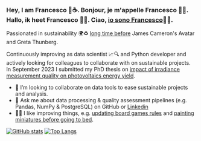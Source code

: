 ### Hey, I am Francesco 👋☕. Bonjour, je m'appelle Francesco 👋🍷. Hallo, ik heet Francesco 👋🍺. Ciao, [io sono Francesco](https://www.youtube.com/watch?v=Jt2fv7ort_g)👋🍝. 

Passionated in sustainability 🌍♻ [long time before](https://www.youtube.com/channel/UCrLDNeNHGKjvlukPQYQCqPg) James Cameron's Avatar and Greta Thunberg.

Continuously improving as data scientist 📈🔍 and Python developer and actively looking for colleagues to collaborate with on sustainable projects. In September 2023 I submitted my PhD thesis on [impact of irradiance measurement quality on photovoltaics energy yield](https://repository.lboro.ac.uk/articles/conference_contribution/Evaluation_of_uncertainty_sources_and_propagation_from_irradiance_sensors_to_PV_energy_production/9555833).

- 👯 I’m looking to collaborate on data tools to ease sustainable projects and analysis.
- 💬 Ask me about data processing & quality assessment pipelines (e.g. Pandas, NumPy & PostgreSQL) on GitHub or [Linkedin](https://www.linkedin.com/in/francescomariottini/)
- 🎲🎨 I like improving things, e.g. [updating board games rules](https://boardgamegeek.com/user/Mithrandir82) and [painting miniatures before going to bed](https://drive.google.com/drive/folders/1qc4YbXmMh4F4Q8mO-b8rzTL3fhWDRYAi?usp=sharing).

<!---[![Top Langs](https://github-readme-stats.vercel.app/api/top-langs/?username=FrancescoMariottini)](https://github.com/FrancescoMariottini/github-readme-stats)--->

[![GitHub stats](https://github-readme-stats.vercel.app/api?username=FrancescoMariottini)](https://github.com/FrancescoMariottini/github-readme-stats)
[![Top Langs](https://github-readme-stats.vercel.app/api/top-langs/?username=FrancescoMariottini&layout=compact)](https://github.com/FrancescoMariottini/github-readme-stats)


